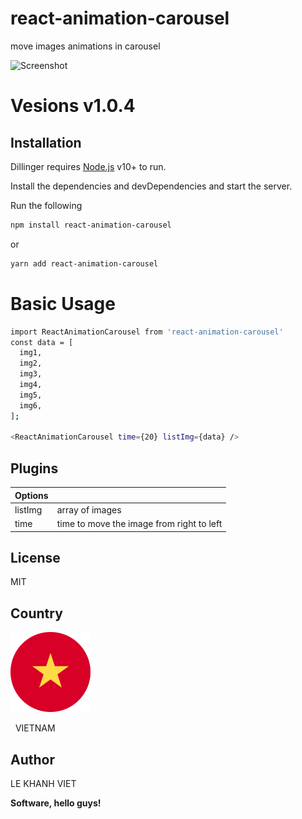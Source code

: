 # react-animation-carousel

move images animations in carousel

![Screenshot](https://github.com/khanhviet/react-animation-carousel/blob/master/preview.gif?raw=true)

# Vesions v1.0.4

## Installation

Dillinger requires [Node.js](https://nodejs.org/) v10+ to run.

Install the dependencies and devDependencies and start the server.

Run the following

```sh
npm install react-animation-carousel
```

or

```sh
yarn add react-animation-carousel
```

# Basic Usage

```sh
import ReactAnimationCarousel from 'react-animation-carousel'
const data = [
  img1,
  img2,
  img3,
  img4,
  img5,
  img6,
];

<ReactAnimationCarousel time={20} listImg={data} />

```

## Plugins

| Options |                                           |
| ------- | ----------------------------------------- |
| listImg | array of images                           |
| time    | time to move the image from right to left |

## License

MIT

## Country
![Screenshot](https://github.com/khanhviet/react-like-posts-fb/blob/master/VietNam.png?raw=true)
<p>&nbsp; VIETNAM</p>

## Author

LE KHANH VIET

**Software, hello guys!**
